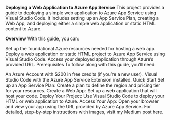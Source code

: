 **Deploying a Web Application to Azure App Service**
This project provides a guide to deploying a simple web application to Azure App Service using Visual Studio Code. It includes setting up an App Service Plan, creating a Web App, and deploying either a simple web application or static HTML content to Azure.

**Overview**
With this guide, you can:

Set up the foundational Azure resources needed for hosting a web app.
Deploy a web application or static HTML project to Azure App Service using Visual Studio Code.
Access your deployed application through Azure’s provided URL.
Prerequisites
To follow along with this guide, you’ll need:

An Azure Account with $200 in free credits (if you’re a new user).
Visual Studio Code with the Azure App Service Extension installed.
Quick Start
Set up an App Service Plan: Create a plan to define the region and pricing tier for your resources.
Create a Web App: Set up a web application that will host your code.
Deploy Your Project: Use Visual Studio Code to deploy your HTML or web application to Azure.
Access Your App: Open your browser and view your app using the URL provided by Azure App Service.
For detailed, step-by-step instructions with images, visit my Medium post here.
